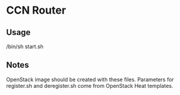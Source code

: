 # CCN Router

## Usage
/bin/sh start.sh

## Notes
OpenStack image should be created with these files. Parameters for register.sh and deregister.sh come from OpenStack Heat templates.